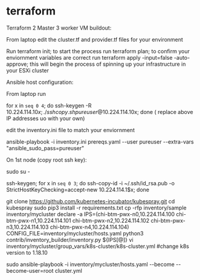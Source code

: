# terraform
Terraform 2 Master 3 worker VM buildout:

From laptop edit the cluster.tf and provider.tf files for your environment

Run terraform init; to start the process
run terraform plan; to confirm your enviornment variables are correct
run terraform apply -input=false -auto-approve; this will begin the process of spinning up your infrastructure in your ESXi cluster


Ansible host configuration:

From laptop run

for x in `seq 0 4`; do ssh-keygen -R 10.224.114.10$x; ./sshcopy.sh pureuser@10.224.114.10$x; done
  ( replace above IP addresses uo with your own)


edit the inventory.ini file to match your enviornment

ansible-playbook -i inventory.ini prereqs.yaml --user pureuser --extra-vars "ansible_sudo_pass=pureuser"



On 1st node (copy root ssh key):

sudo su -

ssh-keygen; for x in `seq 0 3`; do ssh-copy-id -i ~/.ssh/id_rsa.pub -o StrictHostKeyChecking=accept-new 10.224.114.1$x; done


git clone https://github.com/kubernetes-incubator/kubespray.git
cd kubespray
sudo pip3 install -r requirements.txt
cp -rfp inventory/sample inventory/mycluster
declare -a IPS=(chi-btm-pwx-n0,10.224.114.100 chi-btm-pwx-n1,10.224.114.101 chi-btm-pwx-n2,10.224.114.102 chi-btm-pwx-n3,10.224.114.103 chi-btm-pwx-n4,10.224.114.104)
CONFIG_FILE=inventory/mycluster/hosts.yaml python3 contrib/inventory_builder/inventory.py ${IPS[@]}
vi inventory/mycluster/group_vars/k8s-cluster/k8s-cluster.yml #change k8s version to 1.18.10

sudo ansible-playbook -i inventory/mycluster/hosts.yaml  --become --become-user=root cluster.yml
